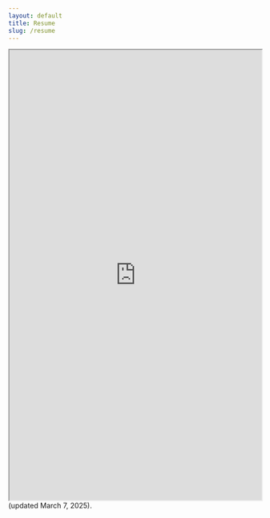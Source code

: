 ```yaml
---
layout: default
title: Resume
slug: /resume
---
```


<iframe src="https://docs.google.com/document/d/1VckYTgFu828wopLDL-MNiqG2XwU2JOEq/preview" width="100%" height="900" allow="autoplay"></iframe>
(updated March 7, 2025).
